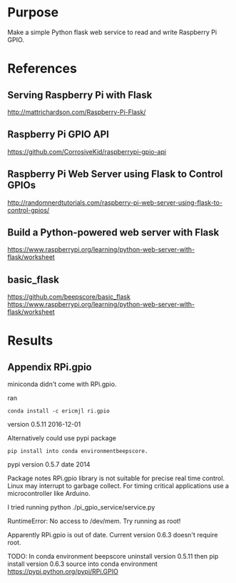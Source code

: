 # Purpose
Make a simple Python flask web service to read and write Raspberry Pi GPIO.

# References

## Serving Raspberry Pi with Flask
http://mattrichardson.com/Raspberry-Pi-Flask/

## Raspberry Pi GPIO API
https://github.com/CorrosiveKid/raspberrypi-gpio-api

## Raspberry Pi Web Server using Flask to Control GPIOs
http://randomnerdtutorials.com/raspberry-pi-web-server-using-flask-to-control-gpios/

## Build a Python-powered web server with Flask
https://www.raspberrypi.org/learning/python-web-server-with-flask/worksheet

## basic_flask
https://github.com/beepscore/basic_flask
https://www.raspberrypi.org/learning/python-web-server-with-flask/worksheet


# Results

## Appendix RPi.gpio
miniconda didn't come with RPi.gpio.

ran

    conda install -c ericmjl ri.gpio

version 0.5.11 2016-12-01

Alternatively could use pypi package

    pip install into conda environmentbeepscore.

pypi version 0.5.7 date 2014

Package notes RPi.gpio library is not suitable for precise real time control. Linux may interrupt to garbage collect.
For timing critical applications use a microcontroller like Arduino.

I tried running
    python ./pi_gpio_service/service.py

RuntimeError: No access to /dev/mem. Try running as root!

Apparently RPi.gpio is out of date.
Current version 0.6.3 doesn't require root.

TODO:
In conda environment beepscore uninstall version 0.5.11
then pip install version 0.6.3 source into conda environment
https://pypi.python.org/pypi/RPi.GPIO
